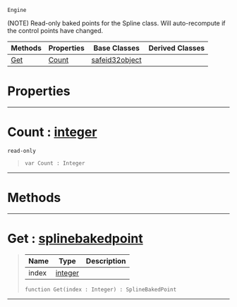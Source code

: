 `Engine`

(NOTE) Read-only baked points for the Spline class. Will auto-recompute if the control points have changed.

|Methods|Properties|Base Classes|Derived Classes|
|---|---|---|---|
|[ Get](https://github.com/zeroengineteam/ZeroDocs/code_reference/class_reference/splinebakedpoints.markdown#get-zero-engine-document)|[ Count](https://github.com/zeroengineteam/ZeroDocs/code_reference/class_reference/splinebakedpoints.markdown#count-zero-engine-docume)|[safeid32object](https://github.com/zeroengineteam/ZeroDocs/code_reference/class_reference/safeid32object.markdown)| |


 #  Properties


---  
 #  Count : [integer](https://github.com/zeroengineteam/ZeroDocs/code_reference/zilch_base_types/integer.markdown)

 `read-only`

> 
> ``` lang=cpp, name=Zilch
> var Count : Integer


---  
 #  Methods


---  
 #  Get : [splinebakedpoint](https://github.com/zeroengineteam/ZeroDocs/code_reference/class_reference/splinebakedpoint.markdown)

> 
> |Name|Type|Description|
> |---|---|---|
> |index|[integer](https://github.com/zeroengineteam/ZeroDocs/code_reference/zilch_base_types/integer.markdown)| |
> ``` lang=cpp, name=Zilch
> function Get(index : Integer) : SplineBakedPoint
> ``` 


---  
 

 